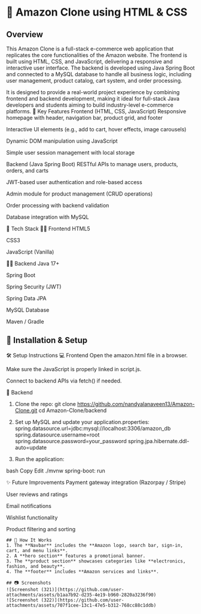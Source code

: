 
# 🛒 Amazon Clone using HTML & CSS  

## Overview  
This Amazon Clone is a full-stack e-commerce web application that replicates the core functionalities of the Amazon website. The frontend is built using HTML, CSS, and JavaScript, delivering a responsive and interactive user interface. The backend is developed using Java Spring Boot and connected to a MySQL database to handle all business logic, including user management, product catalog, cart system, and order processing.

It is designed to provide a real-world project experience by combining frontend and backend development, making it ideal for full-stack Java developers and students aiming to build industry-level e-commerce platforms.
📌 Key Features
Frontend (HTML, CSS, JavaScript)
Responsive homepage with header, navigation bar, product grid, and footer

Interactive UI elements (e.g., add to cart, hover effects, image carousels)

Dynamic DOM manipulation using JavaScript

Simple user session management with local storage

Backend (Java Spring Boot)
RESTful APIs to manage users, products, orders, and carts

JWT-based user authentication and role-based access

Admin module for product management (CRUD operations)

Order processing with backend validation

Database integration with MySQL

🧱 Tech Stack
👨‍🎨 Frontend
HTML5

CSS3

JavaScript (Vanilla)

🧑‍💻 Backend
Java 17+

Spring Boot

Spring Security (JWT)

Spring Data JPA

MySQL Database

Maven / Gradle
## 🚀 Installation & Setup  
🛠️ Setup Instructions
💻 Frontend
Open the amazon.html file in a browser.

Make sure the JavaScript is properly linked in script.js.

Connect to backend APIs via fetch() if needed.

🧩 Backend
1. Clone the repo:
git clone https://github.com/nandyalanaveen13/Amazon-Clone.git
cd Amazon-Clone/backend

2. Set up MySQL and update your application.properties:
spring.datasource.url=jdbc:mysql://localhost:3306/amazon_db
spring.datasource.username=root
spring.datasource.password=your_password
spring.jpa.hibernate.ddl-auto=update
3. Run the application:

bash
Copy
Edit
./mvnw spring-boot: run 

✨ Future Improvements
Payment gateway integration (Razorpay / Stripe)

User reviews and ratings

Email notifications

Wishlist functionality

Product filtering and sorting
   ```
## 📌 How It Works  
1. The **Navbar** includes the **Amazon logo, search bar, sign-in, cart, and menu links**.  
2. A **hero section** features a promotional banner.  
3. The **product section** showcases categories like **electronics, fashion, and beauty**.  
4. The **footer** includes **Amazon services and links**.  

## 📷 Screenshots  
![Screenshot (321)](https://github.com/user-attachments/assets/b1aa7b92-d235-4e19-b960-2820a3236f90)
![Screenshot (322)](https://github.com/user-attachments/assets/707f1cee-13c1-47e5-b312-768cc88c1ddb)






